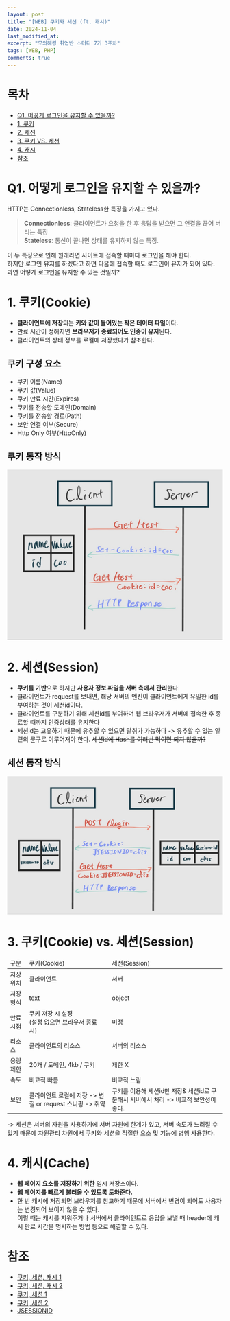 ```yaml
---
layout: post
title: "[WEB] 쿠키와 세션 (ft. 캐시)"
date: 2024-11-04
last_modified_at:
excerpt: "모의해킹 취업반 스터디 7기 3주차"
tags: [WEB, PHP]
comments: true
---
```


# 목차
* [Q1. 어떻게 로그인을 유지할 수 있을까?](#q1-어떻게-로그인을-유지할-수-있을까)
* [1. 쿠키](#1-쿠키cookie)
* [2. 세션](#2-세션session)
* [3. 쿠키 VS. 세션](#3-쿠키cookie-vs-세션session)
* [4. 캐시](#4-캐시cache)
* [참조](#쿠키-구성-요소)

# Q1. 어떻게 로그인을 유지할 수 있을까?
HTTP는 Connectionless, Stateless한 특징을 가지고 있다.
> **Connectionless**: 클라이언트가 요청을 한 후 응답을 받으면 그 연결을 끊어 버리는 특징  
> **Stateless**: 통신이 끝나면 상태를 유지하지 않는 특징.

이 두 특징으로 인해 원래라면 사이트에 접속할 때마다 로그인을 해야 한다.  
하지만 로그인 유지를 하겠다고 하면 다음에 접속할 때도 로그인이 유지가 되어 있다.  
과연 어떻게 로그인을 유지할 수 있는 것일까?

# 1. 쿠키(Cookie)
* **클라이언트에 저장**되는 **키와 값이 들어있는 작은 데이터 파일**이다.
* 만료 시간이 정해지면 **브라우저가 종료되어도 인증이 유지**된다.
* 클라이언트의 상태 정보를 로컬에 저장했다가 참조한다.

## 쿠키 구성 요소
* 쿠키 이름(Name)
* 쿠키 값(Value)
* 쿠키 만료 시간(Expires) 
* 쿠키를 전송할 도메인(Domain)
* 쿠키를 전송할 경로(Path)
* 보안 연결 여부(Secure)
* Http Only 여부(HttpOnly)

## 쿠키 동작 방식
<img src = "https://github.com/aliquis-facio/aliquis-facio.github.io/blob/master/_image/2024-11-08-4.jpg?raw=true" title = "쿠키 동작">

# 2. 세션(Session)
* **쿠키를 기반**으로 하지만 **사용자 정보 파일을 서버 측에서 관리**한다
* 클라이언트가 request를 보내면, 해당 서버의 엔진이 클라이언트에게 유일한 id를 부여하는 것이 세션id이다.
* 클라이언트를 구분하기 위해 세션id를 부여하며 웹 브라우저가 서버에 접속한 후 종료할 때까지 인증상태를 유지한다
* 세션id는 고유하기 때문에 유추할 수 있으면 탈취가 가능하다 -> 유추할 수 없는 일련의 문구로 이루어져야 한다.
~~세션id에 Hash를 여러번 먹이면 되지 않을까?~~

## 세션 동작 방식
<img src = "https://github.com/aliquis-facio/aliquis-facio.github.io/blob/master/_image/2024-11-08-5.jpg?raw=true" title = "세션 동작">

# 3. 쿠키(Cookie) vs. 세션(Session)
<table>
    <thead>
        <tr>
            <td>구분</td>
            <td>쿠키(Cookie)</td>
            <td>세션(Session)</td>
        </tr>
    </thead>
    <tbody>
        <tr>
            <td>저장 위치</td>
            <td>클라이언트</td>
            <td>서버</td>
        </tr>
        <tr>
            <td>저장 형식</td>
            <td>text</td>
            <td>object</td>
        </tr>
        <tr>
            <td>만료 시점</td>
            <td>쿠키 저장 시 설정<br>(설정 없으면 브라우저 종료 시)</td>
            <td>미정</td>
        </tr>
        <tr>
            <td>리소스</td>
            <td>클라이언트의 리소스</td>
            <td>서버의 리소스</td>
        </tr>
        <tr>
            <td>용량 제한</td>
            <td>20개 / 도메인, 4kb / 쿠키</td>
            <td>제한 X</td>
        </tr>
        <tr>
            <td>속도</td>
            <td>비교적 빠름</td>
            <td>비교적 느림</td>
        </tr>
        <tr>
            <td>보안</td>
            <td>클라이언트 로컬에 저장 -> 변질 or request 스니핑 -> 취약</td>
            <td>쿠키를 이용해 세션id만 저장& 세션id로 구분해서 서버에서 처리 -> 비교적 보안성이 좋다.</td>
        </tr>
    </tbody>
</table>

-> 세션은 서버의 자원을 사용하기에 서버 자원에 한계가 있고, 서버 속도가 느려질 수 있기 때문에 자원관리 차원에서 쿠키와 세션을 적절한 요소 및 기능에 병행 사용한다.

# 4. 캐시(Cache)
* **웹 페이지 요소를 저장하기 위한** 임시 저장소이다.  
* **웹 페이지를 빠르게 불러올 수 있도록 도와준다.**  
* 한 번 캐시에 저장되면 브라우저를 참고하기 때문에 서버에서 변경이 되어도 사용자는 변경되어 보이지 않을 수 있다.  
이럴 때는 캐시를 지워주거나 서버에서 클라이언트로 응답을 보낼 때 header에 캐시 만료 시간을 명시하는 방법 등으로 해결할 수 있다.

# 참조
* [쿠키, 세션, 캐시 1](https://interconnection.tistory.com/74)
* [쿠키, 세션, 캐시 2](https://dev-coco.tistory.com/61)
* [쿠키, 세션 1](https://lgphone.tistory.com/65)
* [쿠키, 세션 2](https://velog.io/@octo__/%EC%BF%A0%ED%82%A4Cookie-%EC%84%B8%EC%85%98Session)
* [JSESSIONID](https://dmobi.tistory.com/136)